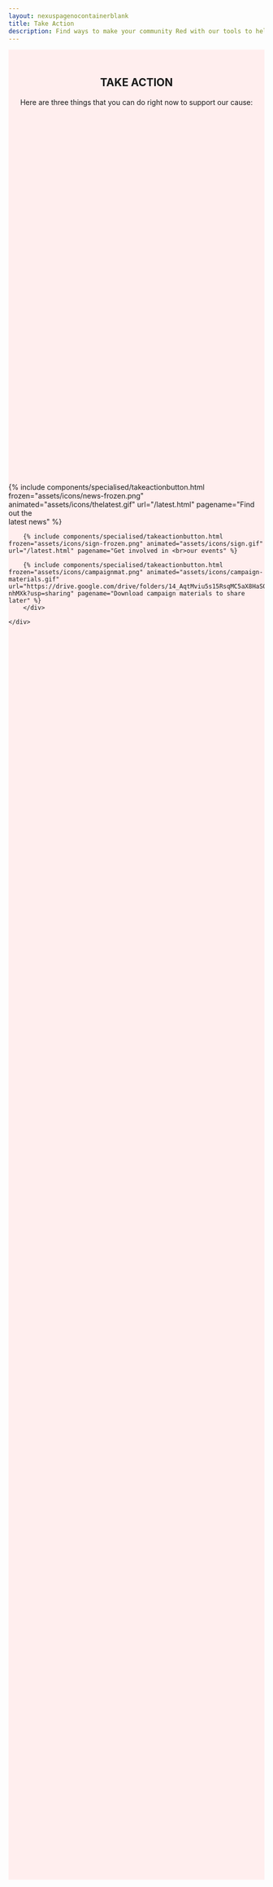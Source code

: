 ```yaml
---
layout: nexuspagenocontainerblank
title: Take Action
description: Find ways to make your community Red with our tools to help you support your grassroots Labour campaigns 🌹
---
```

<div class="takeactionheader">
<br>
<div class="takeactionheader-header" style="height:20vh">
    <h2 style="text-align: center;margin-top: 35px;">TAKE ACTION</h2>
    <p style="text-align: center;">Here are three things that you can do <span class="red">right now</span> to support our cause:</p>
</div>
    <div class="container-fluid">
        <div class="row">
        {% include components/specialised/takeactionbutton.html frozen="assets/icons/news-frozen.png" animated="assets/icons/thelatest.gif" url="/latest.html" pagename="Find out the<br> latest news" %}

        {% include components/specialised/takeactionbutton.html frozen="assets/icons/sign-frozen.png" animated="assets/icons/sign.gif" url="/latest.html" pagename="Get involved in <br>our events" %}

        {% include components/specialised/takeactionbutton.html frozen="assets/icons/campaignmat.png" animated="assets/icons/campaign-materials.gif" url="https://drive.google.com/drive/folders/14_AqtMviu5s15RsqMC5aX8HaSO-nhMXk?usp=sharing" pagename="Download campaign materials to share later" %}
        </div>
        
    </div>
</div>



<style>
.takeactionheader {
    background-color: #ffeeee;
    min-height: 90vh;
}
    </style>